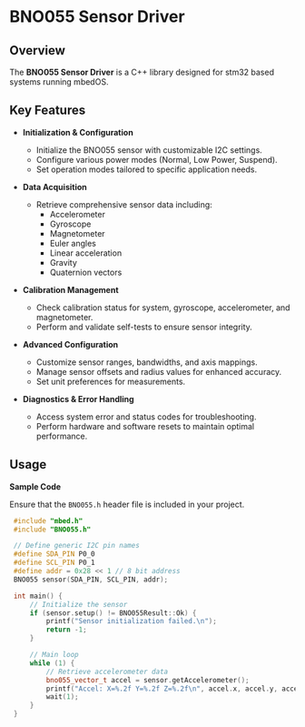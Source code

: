 # BNO055 Sensor Driver

## Overview

The **BNO055 Sensor Driver** is a C++ library designed for stm32 based systems running mbedOS.

## Key Features

- **Initialization & Configuration**
  - Initialize the BNO055 sensor with customizable I2C settings.
  - Configure various power modes (Normal, Low Power, Suspend).
  - Set operation modes tailored to specific application needs.

- **Data Acquisition**
  - Retrieve comprehensive sensor data including:
    - Accelerometer
    - Gyroscope
    - Magnetometer
    - Euler angles
    - Linear acceleration
    - Gravity
    - Quaternion vectors

- **Calibration Management**
  - Check calibration status for system, gyroscope, accelerometer, and magnetometer.
  - Perform and validate self-tests to ensure sensor integrity.

- **Advanced Configuration**
  - Customize sensor ranges, bandwidths, and axis mappings.
  - Manage sensor offsets and radius values for enhanced accuracy.
  - Set unit preferences for measurements.

- **Diagnostics & Error Handling**
  - Access system error and status codes for troubleshooting.
  - Perform hardware and software resets to maintain optimal performance.

## Usage

**Sample Code**

   Ensure that the `BNO055.h` header file is included in your project.

   ```cpp
    #include "mbed.h"
    #include "BNO055.h"

    // Define generic I2C pin names
    #define SDA_PIN P0_0
    #define SCL_PIN P0_1
    #define addr = 0x28 << 1 // 8 bit address
    BNO055 sensor(SDA_PIN, SCL_PIN, addr);

    int main() {
        // Initialize the sensor
        if (sensor.setup() != BNO055Result::Ok) {
            printf("Sensor initialization failed.\n");
            return -1;
        }

        // Main loop
        while (1) {
            // Retrieve accelerometer data
            bno055_vector_t accel = sensor.getAccelerometer();
            printf("Accel: X=%.2f Y=%.2f Z=%.2f\n", accel.x, accel.y, accel.z);
            wait(1);
        }
    }